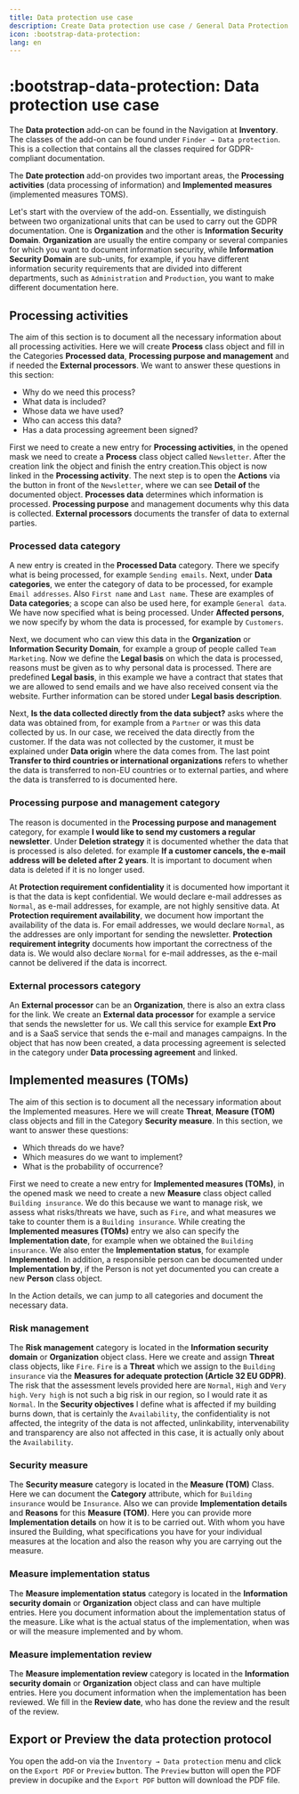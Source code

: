 ```yaml
---
title: Data protection use case
description: Create Data protection use case / General Data Protection Regulation use case
icon: :bootstrap-data-protection:
lang: en
---
```


# :bootstrap-data-protection: Data protection use case

The **Data protection** add-on can be found in the Navigation at **Inventory**.
The classes of the add-on can be found under `Finder → Data protection`. This is a collection that contains all the classes required for GDPR-compliant documentation.

The **Date protection** add-on provides two important areas, the **Processing activities** (data processing of information) and **Implemented measures** (implemented measures TOMS).

Let's start with the overview of the add-on. Essentially, we distinguish between two organizational units that can be used to carry out the GDPR documentation. One is **Organization** and the other is **Information Security Domain**. **Organization** are usually the entire company or several companies for which you want to document information security, while **Information Security Domain** are sub-units, for example, if you have different information security requirements that are divided into different departments, such as `Administration` and `Production`, you want to make different documentation here.

## Processing activities

The aim of this section is to document all the necessary information about all processing activities. Here we will create **Process** class object and fill in the Categories **Processed data**, **Processing purpose and management** and if needed the **External processors**.
We want to answer these questions in this section:

- Why do we need this process?
- What data is included?
- Whose data we have used?
- Who can access this data?
- Has a data processing agreement been signed?

First we need to create a new entry for **Processing activities**, in the opened mask we need to create a **Process** class object called `Newsletter`. After the creation link the object and finish the entry creation.This object is now linked in the **Processing activity**. The next step is to open the **Actions** via the button in front of the `Newsletter`, where we can see **Detail of** the documented object. **Processes data** determines which information is processed. **Processing purpose** and management documents why this data is collected. **External processors** documents the transfer of data to external parties.

### Processed data category

A new entry is created in the **Processed Data** category. There we specify what is being processed, for example `Sending emails`. Next, under **Data categories**, we enter the category of data to be processed, for example `Email addresses`. Also `First name` and `Last name`.
These are examples of **Data categories**; a scope can also be used here, for example `General data`.
We have now specified what is being processed. Under **Affected persons**, we now specify by whom the data is processed, for example by `Customers`.

Next, we document who can view this data in the **Organization** or **Information Security Domain**, for example a group of people called `Team Marketing`.
Now we define the **Legal basis** on which the data is processed, reasons must be given as to why personal data is processed.
There are predefined **Legal basis**, in this example we have a contract that states that we are allowed to send emails and we have also received consent via the website.
Further information can be stored under **Legal basis description**.

Next, **Is the data collected directly from the data subject?** asks where the data was obtained from, for example from a `Partner` or was this data collected by us. In our case, we received the data directly from the customer.
If the data was not collected by the customer, it must be explained under **Data origin** where the data comes from.
The last point **Transfer to third countries or international organizations** refers to whether the data is transferred to non-EU countries or to external parties, and where the data is transferred to is documented here.

### Processing purpose and management category

The reason is documented in the **Processing purpose and management** category, for example **I would like to send my customers a regular newsletter**.
Under **Deletion strategy** it is documented whether the data that is processed is also deleted. for example **If a customer cancels, the e-mail address will be deleted after 2 years**.
It is important to document when data is deleted if it is no longer used.

At **Protection requirement confidentiality** it is documented how important it is that the data is kept confidential. We would declare e-mail addresses as `Normal`, as e-mail addresses, for example, are not highly sensitive data.
At **Protection requirement availability**, we document how important the availability of the data is. For email addresses, we would declare `Normal`, as the addresses are only important for sending the newsletter.
**Protection requirement integrity** documents how important the correctness of the data is. We would also declare `Normal` for e-mail addresses, as the e-mail cannot be delivered if the data is incorrect.

### External processors category

An **External processor** can be an **Organization**, there is also an extra class for the link. We create an **External data processor** for example a service that sends the newsletter for us. We call this service for example **Ext Pro** and is a SaaS service that sends the e-mail and manages campaigns. In the object that has now been created, a data processing agreement is selected in the category under **Data processing agreement** and linked.

## Implemented measures (TOMs)

The aim of this section is to document all the necessary information about the Implemented measures. Here we will create **Threat**, **Measure (TOM)** class objects and fill in the Category **Security measure**.
In this section, we want to answer these questions:

- Which threads do we have?
- Which measures do we want to implement?
- What is the probability of occurrence?

First we need to create a new entry for **Implemented measures (TOMs)**, in the opened mask we need to create a new **Measure** class object called `Building insurance`. We do this because we want to manage risk, we assess what risks/threats we have, such as `Fire`, and what measures we take to counter them is a `Building insurance`. While creating the **Implemented measures (TOMs)** entry we also can specify the **Implementation date**, for example when we obtained the `Building insurance`. We also enter the **Implementation status**, for example **Implemented**.
In addition, a responsible person can be documented under **Implementation by**, if the Person is not yet documented you can create a new **Person** class object.

In the Action details, we can jump to all categories and document the necessary data.

### Risk management

The **Risk management** category is located in the **Information security domain** or **Organization** object class. Here we create and assign **Threat** class objects, like `Fire`. `Fire` is a **Threat** which we
assign to the `Building insurance` via the **Measures for adequate protection (Article 32 EU GDPR)**. The risk that the assessment levels provided here are `Normal`, `High` and `Very high`. `Very high` is not such a big risk in our region, so I would rate it as `Normal`. In the **Security objectives** I define what is affected if my building burns down, that is certainly the `Availability`, the confidentiality is not affected, the integrity of the data is not affected, unlinkability, intervenability and transparency are also not affected in this case, it is actually only about the `Availability`.

### Security measure

The **Security measure** category is located in the **Measure (TOM)** Class. Here we can document the **Category** attribute, which for `Building insurance` would be `Insurance`. Also we can provide **Implementation details** and **Reasons** for this **Measure (TOM)**. Here you can provide more **Implementation details** on how it is to be carried out. With whom you have insured the Building, what specifications you have for your individual measures at the location and also the reason why you are carrying out the measure.

### Measure implementation status

The **Measure implementation status** category is located in the **Information security domain** or **Organization** object class and can have multiple entries. Here you document information about the implementation status of the measure.
Like what is the actual status of the implementation, when was or will the measure implemented and by whom.

### Measure implementation review

The **Measure implementation review** category is located in the **Information security domain** or **Organization** object class and can have multiple entries. Here you document information when the implementation has been reviewed.
We fill in the **Review date**, who has done the review and the result of the review.

## Export or Preview the data protection protocol

You open the add-on via the `Inventory → Data protection` menu and click on the `Export PDF` or `Preview` button.
The `Preview` button will open the PDF preview in docupike and the `Export PDF` button will download the PDF file.
